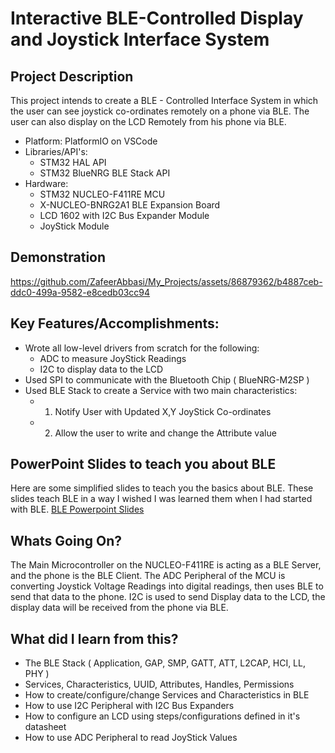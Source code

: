 # Interactive BLE-Controlled Display and Joystick Interface System

## Project Description
This project intends to create a BLE - Controlled Interface System in which the user can see joystick co-ordinates remotely on a phone via BLE. The user can also display on the LCD Remotely from his phone via BLE.

- Platform: PlatformIO on VSCode
- Libraries/API's:
    - STM32 HAL API
    - STM32 BlueNRG BLE Stack API
- Hardware: 
    - STM32 NUCLEO-F411RE MCU
    - X-NUCLEO-BNRG2A1 BLE Expansion Board
    - LCD 1602 with I2C Bus Expander Module
    - JoyStick Module

## Demonstration
https://github.com/ZafeerAbbasi/My_Projects/assets/86879362/b4887ceb-ddc0-499a-9582-e8cedb03cc94


## Key Features/Accomplishments:
- Wrote all low-level drivers from scratch for the following:
    - ADC to measure JoyStick Readings
    - I2C to display data to the LCD
- Used SPI to communicate with the Bluetooth Chip ( BlueNRG-M2SP )
- Used BLE Stack to create a Service with two main characteristics:
    - 1. Notify User with Updated X,Y JoyStick Co-ordinates
    - 2. Allow the user to write and change the Attribute value


## PowerPoint Slides to teach you about BLE
Here are some simplified slides to teach you the basics about BLE. These slides teach BLE in a way I wished I was learned them when I had started with BLE.
[BLE Powerpoint Slides](BLE.pptx)


## Whats Going On?
The Main Microcontroller on the NUCLEO-F411RE is acting as a BLE Server, and the phone is the BLE Client.
The ADC Peripheral of the MCU is converting Joystick Voltage Readings into digital readings, then uses BLE to send that data to the phone.
I2C is used to send Display data to the LCD, the display data will be received from the phone via BLE.


## What did I learn from this?
- The BLE Stack ( Application, GAP, SMP, GATT, ATT, L2CAP, HCI, LL, PHY )
- Services, Characteristics, UUID, Attributes, Handles, Permissions
- How to create/configure/change Services and Characteristics in BLE
- How to use I2C Peripheral with I2C Bus Expanders
- How to configure an LCD using steps/configurations defined in it's datasheet
- How to use ADC Peripheral to read JoyStick Values




